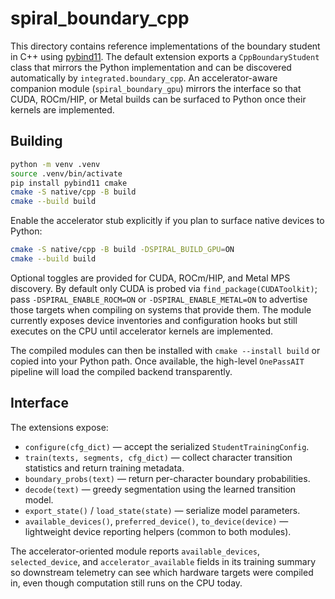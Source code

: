 # spiral_boundary_cpp

This directory contains reference implementations of the boundary student in C++
using [pybind11](https://github.com/pybind/pybind11).  The default extension
exports a ``CppBoundaryStudent`` class that mirrors the Python implementation
and can be discovered automatically by ``integrated.boundary_cpp``.  An
accelerator-aware companion module (``spiral_boundary_gpu``) mirrors the
interface so that CUDA, ROCm/HIP, or Metal builds can be surfaced to Python
once their kernels are implemented.

## Building

```bash
python -m venv .venv
source .venv/bin/activate
pip install pybind11 cmake
cmake -S native/cpp -B build
cmake --build build
```

Enable the accelerator stub explicitly if you plan to surface native devices
to Python:

```bash
cmake -S native/cpp -B build -DSPIRAL_BUILD_GPU=ON
cmake --build build
```

Optional toggles are provided for CUDA, ROCm/HIP, and Metal MPS discovery.  By
default only CUDA is probed via ``find_package(CUDAToolkit)``; pass
``-DSPIRAL_ENABLE_ROCM=ON`` or ``-DSPIRAL_ENABLE_METAL=ON`` to advertise those
targets when compiling on systems that provide them.  The module currently
exposes device inventories and configuration hooks but still executes on the
CPU until accelerator kernels are implemented.

The compiled modules can then be installed with ``cmake --install build`` or
copied into your Python path.  Once available, the high-level ``OnePassAIT``
pipeline will load the compiled backend transparently.

## Interface

The extensions expose:

* ``configure(cfg_dict)`` — accept the serialized ``StudentTrainingConfig``.
* ``train(texts, segments, cfg_dict)`` — collect character transition
  statistics and return training metadata.
* ``boundary_probs(text)`` — return per-character boundary probabilities.
* ``decode(text)`` — greedy segmentation using the learned transition model.
* ``export_state()`` / ``load_state(state)`` — serialize model parameters.
* ``available_devices()``, ``preferred_device()``, ``to_device(device)`` —
  lightweight device reporting helpers (common to both modules).

The accelerator-oriented module reports ``available_devices``,
``selected_device``, and ``accelerator_available`` fields in its training
summary so downstream telemetry can see which hardware targets were compiled
in, even though computation still runs on the CPU today.
